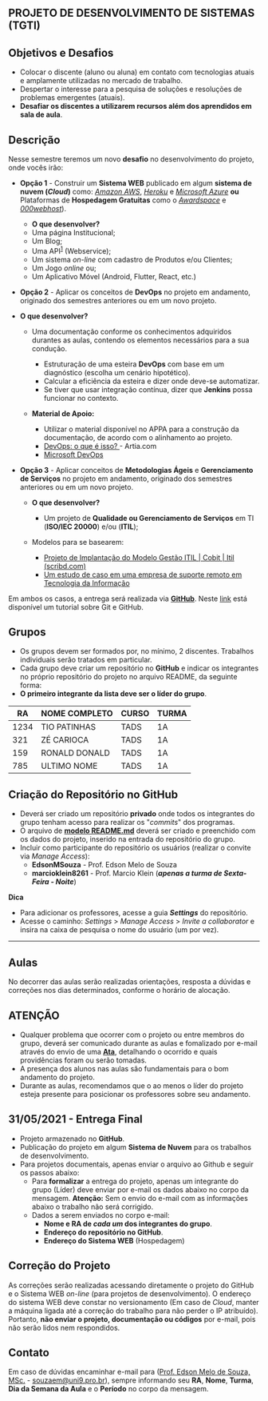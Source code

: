 ## PROJETO DE DESENVOLVIMENTO DE SISTEMAS (TGTI)

## Objetivos e Desafios
* Colocar o discente (aluno ou aluna) em contato com tecnologias atuais e amplamente utilizadas no mercado de trabalho.
* Despertar o interesse para a pesquisa de soluções e resoluções de problemas emergentes (atuais).
* **Desafiar os discentes a utilizarem recursos além dos aprendidos em sala de aula**.

## Descrição
Nesse semestre teremos um novo **desafio** no desenvolvimento do projeto, onde vocês irão:

+ **Opção 1** - Construir um **Sistema WEB** publicado em algum **sistema de nuvem (*Cloud*)** como: [*Amazon AWS*](https://aws.amazon.com/pt/), [*Heroku*](https://www.heroku.com/) e [*Microsoft Azure*](https://azure.microsoft.com/pt-br/) **ou** Plataformas de **Hospedagem Gratuitas** como o [*Awardspace*]([AwardSpace](https://www.awardspace.com/)) e [*000webhost*](https://www.000webhost.com/)).

  + **O que desenvolver?**
  + Uma página Institucional;
  + Um Blog;
  + Uma API<sup>[1](#myfootnote1)</sup> (Webservice);
  + Um sistema *on-line* com cadastro de Produtos e/ou Clientes;
  + Um Jogo *online* ou;
  + Um Aplicativo Móvel (Android, Flutter, React, etc.)
    
  
+ **Opção 2** - Aplicar os conceitos de **DevOps** no projeto em andamento, originado dos semestres anteriores ou em um novo projeto.
+ **O que desenvolver?**
    + Uma documentação conforme os conhecimentos adquiridos durantes as aulas, contendo os elementos necessários para a sua condução.
    	+ Estruturação de uma esteira **DevOps** com base em um diagnóstico (escolha um cenário hipotético).
      	+ Calcular a eficiência da esteira e dizer onde deve-se automatizar.
      + Se tiver que usar integração contínua, dizer que **Jenkins** possa funcionar no contexto.

  + **Material de Apoio:**
    + Utilizar o material disponível no APPA para a construção da documentação, de acordo com o alinhamento ao projeto.
    + [DevOps: o que é isso? ](https://artia.com/blog/devops/) - Artia.com
    + [Microsoft DevOps](https://azure.microsoft.com/pt-br/overview/what-is-devops/)

+ **Opção 3** - Aplicar conceitos de **Metodologias Ágeis** e **Gerenciamento de Serviços** no projeto em andamento, originado dos semestres anteriores ou em um novo projeto.
  + **O que desenvolver?**
    + Um  projeto de **Qualidade ou Gerenciamento de Serviços** em TI (**ISO/IEC 20000**) e/ou (**ITIL**);
    
  + Modelos para se basearem:
    + [Projeto de Implantação do Modelo Gestão ITIL | Cobit | Itil (scribd.com)](https://pt.scribd.com/doc/3145173/Projeto-de-Implantacao-do-Modelo-Gestao-ITIL)
    + [Um estudo de caso em  uma empresa de suporte remoto em Tecnologia da  Informação]([https://www.revistasg.uff.br/sg/article/download/V5N2A2/V5N2A2/0)

Em ambos os casos, a entrega será realizada via [**GitHub**](http://www.github.com). Neste [link](https://www.youtube.com/watch?v=IEz_0ZQZ3sQ&list=PL4ITHPnJ4STiWISI4cwYoaAy5PATKOh9x) está disponível um tutorial sobre Git e GitHub.

## Grupos
* Os grupos devem ser formados por, no mínimo, 2 discentes. Trabalhos individuais serão tratados em particular.
* Cada grupo deve criar um repositório no **GitHub** e indicar os integrantes no próprio repositório do projeto no arquivo README, da seguinte forma:
* **O primeiro integrante da lista deve ser o líder do grupo**.

| RA   | NOME COMPLETO | CURSO | TURMA |
| ---- | ------------- | ----- | ----- |
| 1234 | TIO PATINHAS  | TADS  | 1A    |
| 321  | ZÉ CARIOCA    | TADS  | 1A    |
| 159  | RONALD DONALD | TADS  | 1A    |
| 785  | ULTIMO NOME   | TADS  | 1A    |

## Criação do Repositório no GitHub
* Deverá ser criado um repositório **privado** onde todos os integrantes do grupo tenham acesso para realizar os "*commits*" dos programas. 
* O arquivo de **[modelo README.md](exemplo_readme.md)** deverá ser criado e preenchido com os dados do projeto, inserido na entrada do repositório do grupo.
* Incluir como participante do repositório os usuários (realizar o convite via *Manage Access*):
	+ **EdsonMSouza** - Prof. Edson Melo de Souza
	+ **marcioklein8261** - Prof. Marcio Klein (***apenas a turma de Sexta-Feira - Noite***)

**Dica**

* Para adicionar os professores, acesse a guia ***Settings*** do repositório.
* Acesse o caminho: *Settings* > *Manage Access* > *Invite a collaborator* e insira na caixa de pesquisa o nome do usuário (um por vez).

<hr>

## Aulas
No decorrer das aulas serão realizadas orientações, resposta a dúvidas e correções nos dias determinados, conforme o horário de alocação.

## **ATENÇÃO**
* Qualquer problema que ocorrer com o projeto ou entre membros do grupo, deverá ser comunicado durante as aulas e fomalizado por e-mail através do envio de uma **[Ata](https://github.com/EdsonMSouza/projetos-2021.1/blob/main/Modelo%20de%20Ata.docx)**, detalhando o ocorrido e quais providências foram ou serão tomadas.
* A presença dos alunos nas aulas são fundamentais para o bom andamento do projeto.
* Durante as aulas, recomendamos que o ao menos o líder do projeto esteja presente para posicionar os professores sobre seu andamento.

## **31/05/2021** - Entrega Final
* Projeto armazenado no **GitHub**. 
* Publicação do projeto em algum **Sistema de Nuvem** para os trabalhos de desenvolvimento.
* Para projetos documentais, apenas enviar o arquivo ao Github e seguir os passos abaixo:
  * Para **formalizar** a entrega do projeto, apenas um integrante do grupo (Líder) deve enviar por e-mail os dados abaixo no corpo da mensagem. **Atenção:** Sem o envio do e-mail com as informações abaixo o trabalho não será corrigido.
  * Dados a serem enviados no corpo e-mail:
  	+ **Nome e RA de *cada um* dos integrantes do grupo**.
  	+ **Endereço do repositório no GitHub**.
  	+ **Endereço do Sistema WEB** (Hospedagem)

## Correção do Projeto
As correções serão realizadas acessando diretamente o projeto do GitHub e o Sistema WEB *on-line* (para projetos de desenvolvimento). O endereço do sistema WEB deve constar no versionamento (Em caso de *Cloud*, manter a máquina ligada até a correção do trabalho para não perder o IP atribuído). Portanto, **não enviar o projeto, documentação ou códigos** por e-mail, pois não serão lidos nem respondidos. 

## Contato
 Em caso de dúvidas encaminhar e-mail para ([Prof. Edson Melo de Souza, MSc.](mailto:souzaem@uni9.pro.br) - souzaem@uni9.pro.br), sempre informando seu **RA**, **Nome**, **Turma**, **Dia da Semana da Aula** e o **Período** no corpo da mensagem.